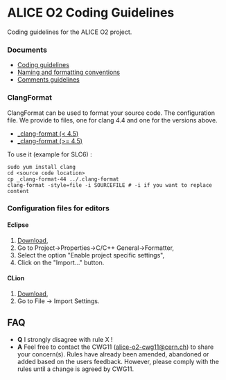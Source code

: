 # ALICE O2 Coding Guidelines
Coding guidelines for the ALICE O2 project.

### Documents

* [Coding guidelines](http://htmlpreview.github.com/?https://github.com/AliceO2Group/CodingGuidelines/blob/master/coding_guidelines.html)
* [Naming and formatting conventions](http://htmlpreview.github.com/?https://github.com/AliceO2Group/CodingGuidelines/blob/master/naming_formatting.html)
* [Comments guidelines](http://htmlpreview.github.com/?https://github.com/AliceO2Group/CodingGuidelines/blob/master/comments_guidelines.html)

### ClangFormat

ClangFormat can be used to format your source code. The configuration file. We provide to files, one for clang 4.4 and one for the versions above. 

* [_clang-format (< 4.5)](https://github.com/AliceO2Group/CodingGuidelines/raw/master/_clang-format-44)
* [_clang-format (>= 4.5)](https://github.com/AliceO2Group/CodingGuidelines/raw/master/_clang-format-45)

To use it (example for SLC6) : 
```
sudo yum install clang
cd <source code location>
cp _clang-format-44 ../.clang-format
clang-format -style=file -i SOURCEFILE # -i if you want to replace content
```

### Configuration files for editors
#### Eclipse

1. [Download](https://github.com/AliceO2Group/CodingGuidelines/raw/master/Eclipse_O2_formatting.xml),
2. Go to Project->Properties->C/C++ General->Formatter,
2. Select the option "Enable project specific settings",
3. Click on the "Import..." button.

#### CLion
1. [Download](https://github.com/AliceO2Group/CodingGuidelines/raw/master/settings-codestyle-clion.jar),
2. Go to File -> Import Settings. 

## FAQ
* __Q__ I strongly disagree with rule X !
* __A__ Feel free to contact the CWG11 (alice-o2-cwg11@cern.ch) to share your concern(s). Rules have already been amended, abandoned or added based on the users feedback. However, please comply with the rules until a change is agreed by CWG11.
 
